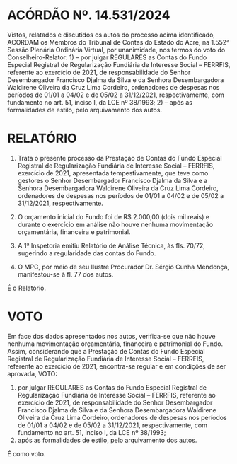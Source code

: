 # ACÓRDÃO Nº. 14.531/2024

Vistos, relatados e discutidos os autos do processo acima identificado, ACORDAM os Membros do Tribunal de Contas do Estado do Acre, na 1.552ª Sessão Plenária Ordinária Virtual, por unanimidade, nos termos do voto do Conselheiro-Relator: 1) – por julgar REGULARES as Contas do Fundo Especial Registral de Regularização Fundiária de Interesse Social – FERRFIS, referente ao exercício de 2021, de responsabilidade do Senhor Desembargador Francisco Djalma da Silva e da Senhora Desembargadora Waldirene Oliveira da Cruz Lima Cordeiro, ordenadores de despesas nos períodos de 01/01 a 04/02 e de 05/02 a 31/12/2021, respectivamente, com fundamento no art. 51, inciso I, da LCE nº 38/1993; 2) – após as formalidades de estilo, pelo arquivamento dos autos.

# RELATÓRIO

1. Trata o presente processo da Prestação de Contas do Fundo Especial Registral de Regularização Fundiária de Interesse Social – FERRFIS, exercício de 2021, apresentada tempestivamente, que teve como gestores o Senhor Desembargador Francisco Djalma da Silva e a Senhora Desembargadora Waldirene Oliveira da Cruz Lima Cordeiro, ordenadores de despesas nos períodos de 01/01 a 04/02 e de 05/02 a 31/12/2021, respectivamente.

2. O orçamento inicial do Fundo foi de R$ 2.000,00 (dois mil reais) e durante o exercício em análise não houve nenhuma movimentação orçamentária, financeira e patrimonial.

3. A 1ª Inspetoria emitiu Relatório de Análise Técnica, às fls. 70/72, sugerindo a regularidade das contas do Fundo.

4. O MPC, por meio de seu Ilustre Procurador Dr. Sérgio Cunha Mendonça, manifestou-se à fl. 77 dos autos.

É o Relatório.

# VOTO

Em face dos dados apresentados nos autos, verifica-se que não houve nenhuma movimentação orçamentária, financeira e patrimonial do Fundo. Assim, considerando que a Prestação de Contas do Fundo Especial Registral de Regularização Fundiária de Interesse Social – FERRFIS, referente ao exercício de 2021, encontra-se regular e em condições de ser aprovada, VOTO:

1. por julgar REGULARES as Contas do Fundo Especial Registral de Regularização Fundiária de Interesse Social – FERRFIS, referente ao exercício de 2021, de responsabilidade do Senhor Desembargador Francisco Djalma da Silva e da Senhora Desembargadora Waldirene Oliveira da Cruz Lima Cordeiro, ordenadores de despesas nos períodos de 01/01 a 04/02 e de 05/02 a 31/12/2021, respectivamente, com fundamento no art. 51, inciso I, da LCE nº 38/1993;
2. após as formalidades de estilo, pelo arquivamento dos autos.

É como voto.
